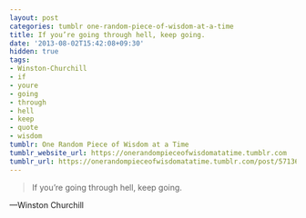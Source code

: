 ```yaml
---
layout: post
categories: tumblr one-random-piece-of-wisdom-at-a-time
title: If you’re going through hell, keep going.
date: '2013-08-02T15:42:08+09:30'
hidden: true
tags:
- Winston-Churchill
- if
- youre
- going
- through
- hell
- keep
- quote
- wisdom
tumblr: One Random Piece of Wisdom at a Time
tumblr_website_url: https://onerandompieceofwisdomatatime.tumblr.com
tumblr_url: https://onerandompieceofwisdomatatime.tumblr.com/post/57136076716/if-youre-going-through-hell-keep-going
---
```

> If you’re going through hell, keep going.

—Winston Churchill
